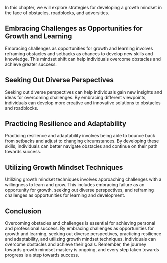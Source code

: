 
In this chapter, we will explore strategies for developing a growth mindset in the face of obstacles, roadblocks, and adversities.

Embracing Challenges as Opportunities for Growth and Learning
-------------------------------------------------------------

Embracing challenges as opportunities for growth and learning involves reframing obstacles and setbacks as chances to develop new skills and knowledge. This mindset shift can help individuals overcome obstacles and achieve greater success.

Seeking Out Diverse Perspectives
--------------------------------

Seeking out diverse perspectives can help individuals gain new insights and ideas for overcoming challenges. By embracing different viewpoints, individuals can develop more creative and innovative solutions to obstacles and roadblocks.

Practicing Resilience and Adaptability
--------------------------------------

Practicing resilience and adaptability involves being able to bounce back from setbacks and adjust to changing circumstances. By developing these skills, individuals can better navigate obstacles and continue on their path towards success.

Utilizing Growth Mindset Techniques
-----------------------------------

Utilizing growth mindset techniques involves approaching challenges with a willingness to learn and grow. This includes embracing failure as an opportunity for growth, seeking out diverse perspectives, and reframing challenges as opportunities for learning and development.

Conclusion
----------

Overcoming obstacles and challenges is essential for achieving personal and professional success. By embracing challenges as opportunities for growth and learning, seeking out diverse perspectives, practicing resilience and adaptability, and utilizing growth mindset techniques, individuals can overcome obstacles and achieve their goals. Remember, the journey towards growth mindset mastery is ongoing, and every step taken towards progress is a step towards success.
